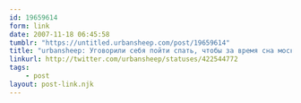 ```yaml
---
id: 19659614
form: link
date: 2007-11-18 06:45:58
tumblr: "https://untitled.urbansheep.com/post/19659614"
title: "urbansheep: Уговорили себя пойти спать, чтобы за время сна моск раскидал сюжеты по линиям."
linkurl: http://twitter.com/urbansheep/statuses/422544772
tags:
    - post
layout: post-link.njk
---
```


